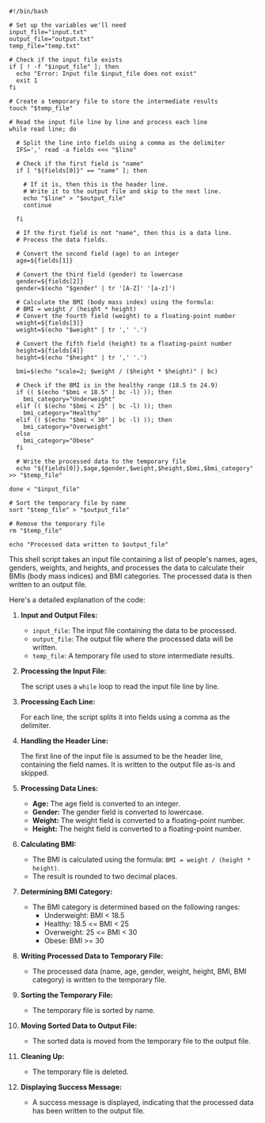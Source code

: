 ```shell
#!/bin/bash

# Set up the variables we'll need
input_file="input.txt"
output_file="output.txt"
temp_file="temp.txt"

# Check if the input file exists
if [ ! -f "$input_file" ]; then
  echo "Error: Input file $input_file does not exist"
  exit 1
fi

# Create a temporary file to store the intermediate results
touch "$temp_file"

# Read the input file line by line and process each line
while read line; do

  # Split the line into fields using a comma as the delimiter
  IFS=',' read -a fields <<< "$line"

  # Check if the first field is "name"
  if [ "${fields[0]}" == "name" ]; then

    # If it is, then this is the header line.
    # Write it to the output file and skip to the next line.
    echo "$line" > "$output_file"
    continue

  fi

  # If the first field is not "name", then this is a data line.
  # Process the data fields.

  # Convert the second field (age) to an integer
  age=${fields[1]}

  # Convert the third field (gender) to lowercase
  gender=${fields[2]}
  gender=$(echo "$gender" | tr '[A-Z]' '[a-z]')

  # Calculate the BMI (body mass index) using the formula:
  # BMI = weight / (height * height)
  # Convert the fourth field (weight) to a floating-point number
  weight=${fields[3]}
  weight=$(echo "$weight" | tr ',' '.')

  # Convert the fifth field (height) to a floating-point number
  height=${fields[4]}
  height=$(echo "$height" | tr ',' '.')

  bmi=$(echo "scale=2; $weight / ($height * $height)" | bc)

  # Check if the BMI is in the healthy range (18.5 to 24.9)
  if (( $(echo "$bmi < 18.5" | bc -l) )); then
    bmi_category="Underweight"
  elif (( $(echo "$bmi < 25" | bc -l) )); then
    bmi_category="Healthy"
  elif (( $(echo "$bmi < 30" | bc -l) )); then
    bmi_category="Overweight"
  else
    bmi_category="Obese"
  fi

  # Write the processed data to the temporary file
  echo "${fields[0]},$age,$gender,$weight,$height,$bmi,$bmi_category" >> "$temp_file"

done < "$input_file"

# Sort the temporary file by name
sort "$temp_file" > "$output_file"

# Remove the temporary file
rm "$temp_file"

echo "Processed data written to $output_file"
```

This shell script takes an input file containing a list of people's names, ages, genders, weights, and heights, and processes the data to calculate their BMIs (body mass indices) and BMI categories. The processed data is then written to an output file.

Here's a detailed explanation of the code:

1. **Input and Output Files:**

   - `input_file`: The input file containing the data to be processed.
   - `output_file`: The output file where the processed data will be written.
   - `temp_file`: A temporary file used to store intermediate results.

2. **Processing the Input File:**

   The script uses a `while` loop to read the input file line by line.

3. **Processing Each Line:**

   For each line, the script splits it into fields using a comma as the delimiter.

4. **Handling the Header Line:**

   The first line of the input file is assumed to be the header line, containing the field names. It is written to the output file as-is and skipped.

5. **Processing Data Lines:**

   - **Age:** The age field is converted to an integer.
   - **Gender:** The gender field is converted to lowercase.
   - **Weight:** The weight field is converted to a floating-point number.
   - **Height:** The height field is converted to a floating-point number.

6. **Calculating BMI:**

   - The BMI is calculated using the formula: `BMI = weight / (height * height)`.
   - The result is rounded to two decimal places.

7. **Determining BMI Category:**

   - The BMI category is determined based on the following ranges:
     - Underweight: BMI < 18.5
     - Healthy: 18.5 <= BMI < 25
     - Overweight: 25 <= BMI < 30
     - Obese: BMI >= 30

8. **Writing Processed Data to Temporary File:**

   - The processed data (name, age, gender, weight, height, BMI, BMI category) is written to the temporary file.

9. **Sorting the Temporary File:**

   - The temporary file is sorted by name.

10. **Moving Sorted Data to Output File:**

    - The sorted data is moved from the temporary file to the output file.

11. **Cleaning Up:**

    - The temporary file is deleted.

12. **Displaying Success Message:**

    - A success message is displayed, indicating that the processed data has been written to the output file.